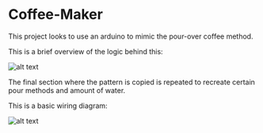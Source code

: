 # Coffee-Maker

This project looks to use an arduino to mimic the pour-over coffee method. 

This is a brief overview of the logic behind this:

![alt text](https://github.com/vua6/Coffee-Maker/blob/main/images/Logic.png?raw=true)

The final section where the pattern is copied is repeated to recreate certain pour methods and amount of water. 

This is a basic wiring diagram:

![alt text](https://github.com/vua6/Coffee-Maker/blob/main/images/Wiring.png?raw=true)
